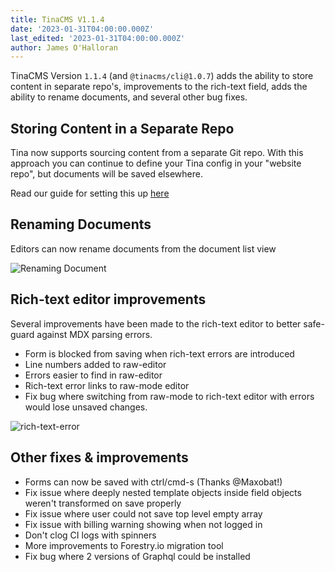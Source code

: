 ```yaml
---
title: TinaCMS V1.1.4
date: '2023-01-31T04:00:00.000Z'
last_edited: '2023-01-31T04:00:00.000Z'
author: James O'Halloran
---
```


TinaCMS Version `1.1.4` (and `@tinacms/cli@1.0.7`) adds the ability to store content in separate repo's, improvements to the rich-text field, adds the ability to rename documents, and several other bug fixes.

## Storing Content in a Separate Repo

Tina now supports sourcing content from a separate Git repo. With this approach you can continue to define your Tina config in your "website repo", but documents will be saved elsewhere.

Read our guide for setting this up [here](https://tina.io/guides/tinacms/separate-content-repo/guide/ "Separate Content Repo Guide")

## Renaming Documents

Editors can now rename documents from the document list view

![Renaming Document](http://res.cloudinary.com/forestry-demo/image/upload/v1675179770/Screen_Shot_2023-01-31_at_11.13.32_AM_jnw3qo.png "Renaming Document")

## Rich-text editor improvements

Several improvements have been made to the rich-text editor to better safe-guard against MDX parsing errors.

* Form is blocked from saving when rich-text errors are introduced
* Line numbers added to raw-editor
* Errors easier to find in raw-editor
* Rich-text error links to raw-mode editor
* Fix bug where switching from raw-mode to rich-text editor with errors would lose unsaved changes.

![rich-text-error](http://res.cloudinary.com/forestry-demo/image/upload/v1675180829/Screen_Shot_2023-01-26_at_10.53.16_AM_v4lfjo.png "rich-text-error")

## Other fixes & improvements

* Forms can now be saved with ctrl/cmd-s (Thanks @Maxobat!)
* Fix issue where deeply nested template objects inside field objects weren't transformed on save properly
* Fix issue where user could not save top level empty array
* Fix issue with billing warning showing when not logged in
* Don't clog CI logs with spinners
* More improvements to Forestry.io migration tool
* Fix bug where 2 versions of Graphql could be installed
